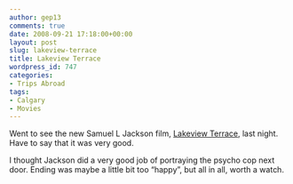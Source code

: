 ```yaml
---
author: gep13
comments: true
date: 2008-09-21 17:18:00+00:00
layout: post
slug: lakeview-terrace
title: Lakeview Terrace
wordpress_id: 747
categories:
- Trips Abroad
tags:
- Calgary
- Movies
---
```


Went to see the new Samuel L Jackson film, [Lakeview Terrace](http://www.imdb.com/title/tt0947802/), last night. Have to say that it was very good.

 

I thought Jackson did a very good job of portraying the psycho cop next door. Ending was maybe a little bit too “happy”, but all in all, worth a watch.
